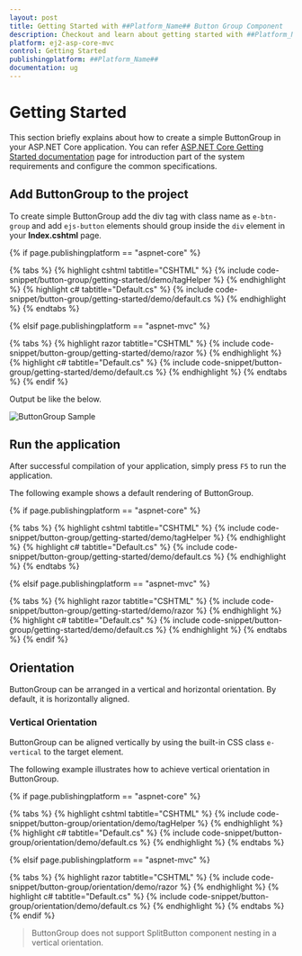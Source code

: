 ```yaml
---
layout: post
title: Getting Started with ##Platform_Name## Button Group Component
description: Checkout and learn about getting started with ##Platform_Name## Button Group component of Syncfusion Essential JS 2 and more details.
platform: ej2-asp-core-mvc
control: Getting Started
publishingplatform: ##Platform_Name##
documentation: ug
---
```



# Getting Started

This section briefly explains about how to create a simple ButtonGroup in your ASP.NET Core application. You can refer [ASP.NET Core Getting Started documentation](../getting-started) page for introduction part of the system requirements and configure the common specifications.

## Add ButtonGroup to the project

To create simple ButtonGroup add the div tag with class name as `e-btn-group` and add `ejs-button` elements should group inside the `div` element in your **Index.cshtml** page.

{% if page.publishingplatform == "aspnet-core" %}

{% tabs %}
{% highlight cshtml tabtitle="CSHTML" %}
{% include code-snippet/button-group/getting-started/demo/tagHelper %}
{% endhighlight %}
{% highlight c# tabtitle="Default.cs" %}
{% include code-snippet/button-group/getting-started/demo/default.cs %}
{% endhighlight %}
{% endtabs %}

{% elsif page.publishingplatform == "aspnet-mvc" %}

{% tabs %}
{% highlight razor tabtitle="CSHTML" %}
{% include code-snippet/button-group/getting-started/demo/razor %}
{% endhighlight %}
{% highlight c# tabtitle="Default.cs" %}
{% include code-snippet/button-group/getting-started/demo/default.cs %}
{% endhighlight %}
{% endtabs %}
{% endif %}



Output be like the below.

![ButtonGroup Sample](./images/button-group.png)

## Run the application

After successful compilation of your application, simply press `F5` to run the application.

The following example shows a default rendering of ButtonGroup.

{% if page.publishingplatform == "aspnet-core" %}

{% tabs %}
{% highlight cshtml tabtitle="CSHTML" %}
{% include code-snippet/button-group/getting-started/demo/tagHelper %}
{% endhighlight %}
{% highlight c# tabtitle="Default.cs" %}
{% include code-snippet/button-group/getting-started/demo/default.cs %}
{% endhighlight %}
{% endtabs %}

{% elsif page.publishingplatform == "aspnet-mvc" %}

{% tabs %}
{% highlight razor tabtitle="CSHTML" %}
{% include code-snippet/button-group/getting-started/demo/razor %}
{% endhighlight %}
{% highlight c# tabtitle="Default.cs" %}
{% include code-snippet/button-group/getting-started/demo/default.cs %}
{% endhighlight %}
{% endtabs %}
{% endif %}



## Orientation

ButtonGroup can be arranged in a vertical and horizontal orientation. By default, it is horizontally aligned.

### Vertical Orientation

ButtonGroup can be aligned vertically by using the built-in CSS class `e-vertical` to the target element.

The following example illustrates how to achieve vertical orientation in ButtonGroup.

{% if page.publishingplatform == "aspnet-core" %}

{% tabs %}
{% highlight cshtml tabtitle="CSHTML" %}
{% include code-snippet/button-group/orientation/demo/tagHelper %}
{% endhighlight %}
{% highlight c# tabtitle="Default.cs" %}
{% include code-snippet/button-group/orientation/demo/default.cs %}
{% endhighlight %}
{% endtabs %}

{% elsif page.publishingplatform == "aspnet-mvc" %}

{% tabs %}
{% highlight razor tabtitle="CSHTML" %}
{% include code-snippet/button-group/orientation/demo/razor %}
{% endhighlight %}
{% highlight c# tabtitle="Default.cs" %}
{% include code-snippet/button-group/orientation/demo/default.cs %}
{% endhighlight %}
{% endtabs %}
{% endif %}



> ButtonGroup does not support SplitButton component nesting in a vertical orientation.
